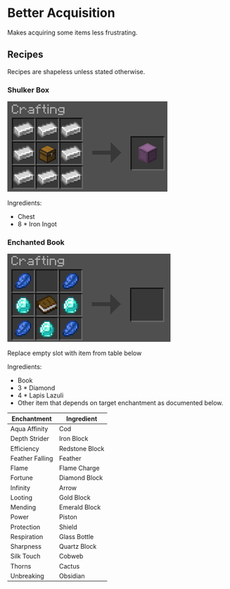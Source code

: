 # Better Acquisition
Makes acquiring some items less frustrating.

## Recipes
Recipes are shapeless unless stated otherwise.

### Shulker Box
![](readme-images/shulker_box.png)

Ingredients:
- Chest
- 8 * Iron Ingot

### Enchanted Book
![](readme-images/enchantment_book.png)

Replace empty slot with item from table below

Ingredients:
- Book
- 3 * Diamond
- 4 * Lapis Lazuli
- Other item that depends on target enchantment as documented below.

| Enchantment | Ingredient
|-|-
| Aqua Affinity | Cod
| Depth Strider | Iron Block
| Efficiency | Redstone Block
| Feather Falling | Feather
| Flame | Flame Charge
| Fortune | Diamond Block
| Infinity | Arrow
| Looting | Gold Block
| Mending | Emerald Block
| Power | Piston
| Protection | Shield
| Respiration | Glass Bottle
| Sharpness | Quartz Block
| Silk Touch | Cobweb
| Thorns | Cactus
| Unbreaking | Obsidian
